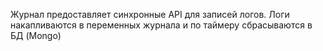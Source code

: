 Журнал предоставляет синхронные API для записей логов. Логи накапливаются в 
переменных журнала и по таймеру сбрасываются в БД (Mongo)
